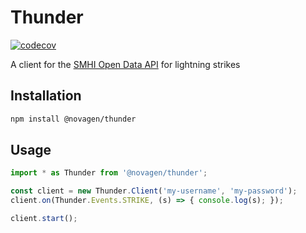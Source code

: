 # Thunder

[![codecov](https://codecov.io/gh/novagen/thunder/branch/main/graph/badge.svg?token=R3O89HGZ9A)](https://codecov.io/gh/novagen/thunder)

A client for the [SMHI Open Data API](https://opendata.smhi.se/apidocs/pls/index.html) for lightning strikes

## Installation

```bash
npm install @novagen/thunder
```

## Usage

```js
import * as Thunder from '@novagen/thunder';

const client = new Thunder.Client('my-username', 'my-password');
client.on(Thunder.Events.STRIKE, (s) => { console.log(s); });

client.start();
```
